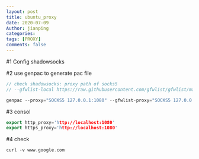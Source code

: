 ```yaml
---
layout: post
title: ubuntu_proxy
date: 2020-07-09
Author: jianping
categories: 
tags: [PROXY]
comments: false
---
```


#1 Config shadowsocks

#2 use genpac to generate pac file
```cpp
// check shadowsocks: proxy path of socks5 
// --gfwlist-local https://raw.githubusercontent.com/gfwlist/gfwlist/master/gfwlist.txt

genpac --proxy="SOCKS5 127.0.0.1:1080" --gfwlist-proxy="SOCKS5 127.0.0.1:1080" -o autoproxy.pac --gfwlist-local="1.txt"

```

#3  consol

```cpp
export http_proxy='http://localhost:1080'
export https_proxy='http://localhost:1080'
```

#4 check

```cpp
curl -v www.google.com

```

